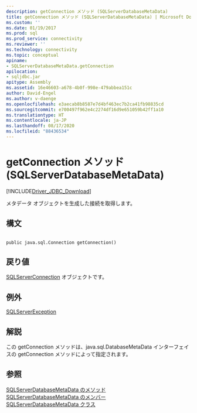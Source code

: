 ```yaml
---
description: getConnection メソッド (SQLServerDatabaseMetaData)
title: getConnection メソッド (SQLServerDatabaseMetaData) | Microsoft Docs
ms.custom: ''
ms.date: 01/19/2017
ms.prod: sql
ms.prod_service: connectivity
ms.reviewer: ''
ms.technology: connectivity
ms.topic: conceptual
apiname:
- SQLServerDatabaseMetaData.getConnection
apilocation:
- sqljdbc.jar
apitype: Assembly
ms.assetid: 16e46603-a678-4b0f-998e-479abbea151c
author: David-Engel
ms.author: v-daenge
ms.openlocfilehash: e3aecab8b8587e7d4bf463ec7b2ca41fb98835cd
ms.sourcegitcommit: e700497f962e4c2274df16d9e651059b42ff1a10
ms.translationtype: HT
ms.contentlocale: ja-JP
ms.lasthandoff: 08/17/2020
ms.locfileid: "88436534"
---
```

# <a name="getconnection-method-sqlserverdatabasemetadata"></a>getConnection メソッド (SQLServerDatabaseMetaData)
[!INCLUDE[Driver_JDBC_Download](../../../includes/driver_jdbc_download.md)]

  メタデータ オブジェクトを生成した接続を取得します。  
  
## <a name="syntax"></a>構文  
  
```  
  
public java.sql.Connection getConnection()  
```  
  
## <a name="return-value"></a>戻り値  
 [SQLServerConnection](../../../connect/jdbc/reference/sqlserverconnection-class.md) オブジェクトです。  
  
## <a name="exceptions"></a>例外  
 [SQLServerException](../../../connect/jdbc/reference/sqlserverexception-class.md)  
  
## <a name="remarks"></a>解説  
 この getConnection メソッドは、java.sql.DatabaseMetaData インターフェイスの getConnection メソッドによって指定されます。  
  
## <a name="see-also"></a>参照  
 [SQLServerDatabaseMetaData のメソッド](../../../connect/jdbc/reference/sqlserverdatabasemetadata-methods.md)   
 [SQLServerDatabaseMetaData のメンバー](../../../connect/jdbc/reference/sqlserverdatabasemetadata-members.md)   
 [SQLServerDatabaseMetaData クラス](../../../connect/jdbc/reference/sqlserverdatabasemetadata-class.md)  
  
  
